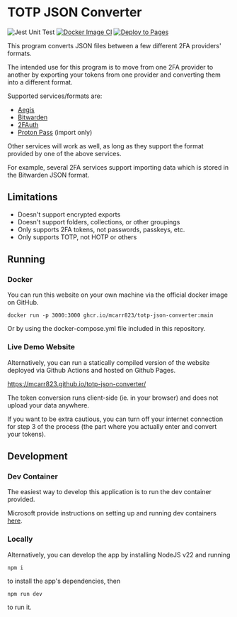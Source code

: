 # TOTP JSON Converter

![Jest Unit Test](https://github.com/mcarr823/totp-json-converter/actions/workflows/jest.yml/badge.svg)
[![Docker Image CI](https://github.com/mcarr823/totp-json-converter/actions/workflows/docker-image.yml/badge.svg)](https://github.com/mcarr823/totp-json-converter/actions/workflows/docker-image.yml)
[![Deploy to Pages](https://github.com/mcarr823/totp-json-converter/actions/workflows/nextjs.yml/badge.svg)](https://github.com/mcarr823/totp-json-converter/actions/workflows/nextjs.yml)

This program converts JSON files between a few different 2FA providers' formats.

The intended use for this program is to move from one 2FA provider to another by exporting your tokens from one provider and converting them into a different format.

Supported services/formats are:

- [Aegis](https://getaegis.app/)
- [Bitwarden](https://bitwarden.com/)
- [2FAuth](https://docs.2fauth.app/)
- [Proton Pass](https://pass.proton.me/) (import only)

Other services will work as well, as long as they support the format provided by one of the above services.

For example, several 2FA services support importing data which is stored in the Bitwarden JSON format.

## Limitations

- Doesn't support encrypted exports
- Doesn't support folders, collections, or other groupings
- Only supports 2FA tokens, not passwords, passkeys, etc.
- Only supports TOTP, not HOTP or others

## Running

### Docker

You can run this website on your own machine via the official docker image on GitHub.

`docker run -p 3000:3000 ghcr.io/mcarr823/totp-json-converter:main`

Or by using the docker-compose.yml file included in this repository.

### Live Demo Website

Alternatively, you can run a statically compiled version of the website deployed via Github Actions and hosted on Github Pages.

https://mcarr823.github.io/totp-json-converter/

The token conversion runs client-side (ie. in your browser) and does not upload your data anywhere. 

If you want to be extra cautious, you can turn off your internet connection for step 3 of the process (the part where you actually enter and convert your tokens).

## Development

### Dev Container

The easiest way to develop this application is to run the dev container provided.

Microsoft provide instructions on setting up and running dev containers [here](https://code.visualstudio.com/docs/devcontainers/containers).

### Locally

Alternatively, you can develop the app by installing NodeJS v22 and running

`npm i`

to install the app's dependencies, then

`npm run dev`

to run it.
